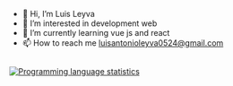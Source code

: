 - 👋 Hi, I’m Luis Leyva
- 👀 I’m interested in development web
- 🌱 I’m currently learning vue js and react
- 📫 How to reach me luisantonioleyva0524@gmail.com

<!---
luisleyva0524/luisleyva0524 is a ✨ special ✨ repository because its `README.md` (this file) appears on your GitHub profile.
You can click the Preview link to take a look at your changes.
--->

![<About github stats>](https://github-readme-stats.vercel.app/api?username=luisleyva0524&show_icons=true&theme=dracula)

[![Programming language statistics](https://github-readme-stats.vercel.app/api/top-langs/?username=luisleyva0524)](https://github.com/luisleyva0524/README.md)

